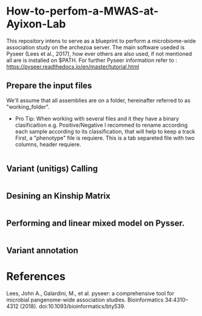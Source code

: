 # How-to-perfom-a-MWAS-at-Ayixon-Lab
This repository intens to serve as a blueprint to perform a microbiome-wide association study on the archezoa server.
The main software useded is Pyseer (Lees et al., 2017), how ever others are also used, if not mentioned all are is installed on $PATH.
For further Pyseer information refer to : https://pyseer.readthedocs.io/en/master/tutorial.html 

## Prepare the input files

We'll assume that all assemblies are on a folder, hereinafter referred to as "working_folder".
* Pro Tip: When working with several files and it they have a binary clasificaition e.g. Positive/Negative
  I recommed to rename according each sample according to its classification, that will help to keep a track 
First, a "phenotype" file is requiere. This is a tab separeted file with two columns, header requiere.

```
```
## Variant (unitigs) Calling
```
```
## Desining an Kinship Matrix 
```
```
## Performing and linear mixed model on Pysser.
```
```
## Variant annotation 
# References
Lees, John A., Galardini, M., et al. pyseer: a comprehensive tool for microbial pangenome-wide association studies. 
Bioinformatics 34:4310–4312 (2018). doi:10.1093/bioinformatics/bty539. 

